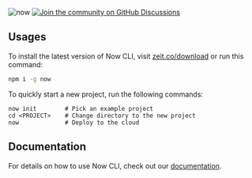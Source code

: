 ![now](https://assets.zeit.co/image/upload/v1581518533/repositories/now-cli/v4.png)
[![Join the community on GitHub Discussions](https://badgen.net/badge/join%20the%20discussion/on%20github/black?icon=github)](https://github.com/zeit/now/discussions)

## Usages

To install the latest version of Now CLI, visit [zeit.co/download](https://zeit.co/download) or run this command:

```sh
npm i -g now
```

To quickly start a new project, run the following commands:

```
now init        # Pick an example project
cd <PROJECT>    # Change directory to the new project
now             # Deploy to the cloud
```

## Documentation

For details on how to use Now CLI, check out our [documentation](https://zeit.co/docs).
